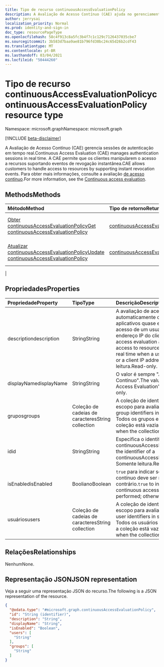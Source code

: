 ```yaml
---
title: Tipo de recurso continuousAccessEvaluationPolicy
description: A Avaliação de Acesso Contínuo (CAE) ajuda no gerenciamento de sessões de autenticação em tempo real. A CAE permite que os clientes manipularem o acesso a recursos suportando eventos de revogação instantânea.
author: jerrysai
localization_priority: Normal
ms.prod: identity-and-sign-in
doc_type: resourcePageType
ms.openlocfilehash: 58c4f913c8a5fc3b4f7c1c129c7126437035cbe7
ms.sourcegitcommit: 3b583d7baa9ae81b796fd30bc24c65d26b2cdf43
ms.translationtype: MT
ms.contentlocale: pt-BR
ms.lasthandoff: 03/04/2021
ms.locfileid: "50444260"
---
```

# <a name="continuousaccessevaluationpolicy-resource-type"></a><span data-ttu-id="0e4c0-104">Tipo de recurso continuousAccessEvaluationPolicy</span><span class="sxs-lookup"><span data-stu-id="0e4c0-104">continuousAccessEvaluationPolicy resource type</span></span>

<span data-ttu-id="0e4c0-105">Namespace: microsoft.graph</span><span class="sxs-lookup"><span data-stu-id="0e4c0-105">Namespace: microsoft.graph</span></span>

[!INCLUDE [beta-disclaimer](../../includes/beta-disclaimer.md)]

<span data-ttu-id="0e4c0-106">A Avaliação de Acesso Contínuo (CAE) gerencia sessões de autenticação em tempo real.</span><span class="sxs-lookup"><span data-stu-id="0e4c0-106">Continuous Access Evaluation (CAE) manages authentication sessions in real time.</span></span> <span data-ttu-id="0e4c0-107">A CAE permite que os clientes manipularem o acesso a recursos suportando eventos de revogação instantânea.</span><span class="sxs-lookup"><span data-stu-id="0e4c0-107">CAE allows customers to handle access to resources by supporting instant revocation events.</span></span>  <span data-ttu-id="0e4c0-108">Para obter mais informações, consulte a avaliação [de acesso contínuo](/azure/active-directory/fundamentals/concept-fundamentals-continuous-access-evaluation).</span><span class="sxs-lookup"><span data-stu-id="0e4c0-108">For more information, see the [Continuous access evaluation](/azure/active-directory/fundamentals/concept-fundamentals-continuous-access-evaluation).</span></span>

## <a name="methods"></a><span data-ttu-id="0e4c0-109">Methods</span><span class="sxs-lookup"><span data-stu-id="0e4c0-109">Methods</span></span>
|<span data-ttu-id="0e4c0-110">Método</span><span class="sxs-lookup"><span data-stu-id="0e4c0-110">Method</span></span>|<span data-ttu-id="0e4c0-111">Tipo de retorno</span><span class="sxs-lookup"><span data-stu-id="0e4c0-111">Return type</span></span>|<span data-ttu-id="0e4c0-112">Descrição</span><span class="sxs-lookup"><span data-stu-id="0e4c0-112">Description</span></span>|
|:---|:---|:---|
|[<span data-ttu-id="0e4c0-113">Obter continuousAccessEvaluationPolicy</span><span class="sxs-lookup"><span data-stu-id="0e4c0-113">Get continuousAccessEvaluationPolicy</span></span>](../api/continuousaccessevaluationpolicy-get.md)|[<span data-ttu-id="0e4c0-114">continuousAccessEvaluationPolicy</span><span class="sxs-lookup"><span data-stu-id="0e4c0-114">continuousAccessEvaluationPolicy</span></span>](../resources/continuousaccessevaluationpolicy.md)|<span data-ttu-id="0e4c0-115">Leia as propriedades de [um objeto continuousAccessEvaluationPolicy.](../resources/continuousaccessevaluationpolicy.md)</span><span class="sxs-lookup"><span data-stu-id="0e4c0-115">Read the properties of a [continuousAccessEvaluationPolicy](../resources/continuousaccessevaluationpolicy.md) object.</span></span>|
|[<span data-ttu-id="0e4c0-116">Atualizar continuousAccessEvaluationPolicy</span><span class="sxs-lookup"><span data-stu-id="0e4c0-116">Update continuousAccessEvaluationPolicy</span></span>](../api/continuousaccessevaluationpolicy-update.md)|[<span data-ttu-id="0e4c0-117">continuousAccessEvaluationPolicy</span><span class="sxs-lookup"><span data-stu-id="0e4c0-117">continuousAccessEvaluationPolicy</span></span>](../resources/continuousaccessevaluationpolicy.md)|<span data-ttu-id="0e4c0-118">Atualize as propriedades de [um objeto continuousAccessEvaluationPolicy.](../resources/continuousaccessevaluationpolicy.md)</span><span class="sxs-lookup"><span data-stu-id="0e4c0-118">Update the properties of a [continuousAccessEvaluationPolicy](../resources/continuousaccessevaluationpolicy.md) object.</span></span>|
|
## <a name="properties"></a><span data-ttu-id="0e4c0-119">Propriedades</span><span class="sxs-lookup"><span data-stu-id="0e4c0-119">Properties</span></span>
|<span data-ttu-id="0e4c0-120">Propriedade</span><span class="sxs-lookup"><span data-stu-id="0e4c0-120">Property</span></span>|<span data-ttu-id="0e4c0-121">Tipo</span><span class="sxs-lookup"><span data-stu-id="0e4c0-121">Type</span></span>|<span data-ttu-id="0e4c0-122">Descrição</span><span class="sxs-lookup"><span data-stu-id="0e4c0-122">Description</span></span>|
|:---|:---|:---|
|<span data-ttu-id="0e4c0-123">description</span><span class="sxs-lookup"><span data-stu-id="0e4c0-123">description</span></span>|<span data-ttu-id="0e4c0-124">String</span><span class="sxs-lookup"><span data-stu-id="0e4c0-124">String</span></span>|<span data-ttu-id="0e4c0-125">A avaliação de acesso contínuo bloqueia automaticamente o acesso a recursos e aplicativos quase em tempo real quando o acesso de um usuário é removido ou um endereço IP do cliente muda.</span><span class="sxs-lookup"><span data-stu-id="0e4c0-125">Continuous access evaluation automatically blocks access to resources and applications in near real time when a user's access is removed or a client IP address changes.</span></span> <span data-ttu-id="0e4c0-126">Somente leitura.</span><span class="sxs-lookup"><span data-stu-id="0e4c0-126">Read-only.</span></span>|
|<span data-ttu-id="0e4c0-127">displayName</span><span class="sxs-lookup"><span data-stu-id="0e4c0-127">displayName</span></span>|<span data-ttu-id="0e4c0-128">String</span><span class="sxs-lookup"><span data-stu-id="0e4c0-128">String</span></span>| <span data-ttu-id="0e4c0-129">O valor é sempre "Avaliação de Acesso Contínuo".</span><span class="sxs-lookup"><span data-stu-id="0e4c0-129">The value is always 'Continuous Access Evaluation'.</span></span> <span data-ttu-id="0e4c0-130">Somente leitura.</span><span class="sxs-lookup"><span data-stu-id="0e4c0-130">Read-only.</span></span>|
|<span data-ttu-id="0e4c0-131">grupos</span><span class="sxs-lookup"><span data-stu-id="0e4c0-131">groups</span></span>|<span data-ttu-id="0e4c0-132">Coleção de cadeias de caracteres</span><span class="sxs-lookup"><span data-stu-id="0e4c0-132">String collection</span></span>|<span data-ttu-id="0e4c0-133">A coleção de identificadores de grupo no escopo para avaliação.</span><span class="sxs-lookup"><span data-stu-id="0e4c0-133">The collection of group identifiers in scope for evaluation.</span></span> <span data-ttu-id="0e4c0-134">Todos os grupos estão no escopo quando a coleção está vazia.</span><span class="sxs-lookup"><span data-stu-id="0e4c0-134">All groups are in scope when the collection is empty.</span></span>|
|<span data-ttu-id="0e4c0-135">id</span><span class="sxs-lookup"><span data-stu-id="0e4c0-135">id</span></span>|<span data-ttu-id="0e4c0-136">String</span><span class="sxs-lookup"><span data-stu-id="0e4c0-136">String</span></span>|<span data-ttu-id="0e4c0-137">Especifica o identificador de um objeto continuousAccessEvaluationPolicy.</span><span class="sxs-lookup"><span data-stu-id="0e4c0-137">Specifies the identifier of a continuousAccessEvaluationPolicy object.</span></span> <span data-ttu-id="0e4c0-138">Somente leitura.</span><span class="sxs-lookup"><span data-stu-id="0e4c0-138">Read-only.</span></span>|
|<span data-ttu-id="0e4c0-139">isEnabled</span><span class="sxs-lookup"><span data-stu-id="0e4c0-139">isEnabled</span></span>|<span data-ttu-id="0e4c0-140">Booliano</span><span class="sxs-lookup"><span data-stu-id="0e4c0-140">Boolean</span></span>| <span data-ttu-id="0e4c0-141">`true` para indicar se a avaliação de acesso contínuo deve ser realizada; caso `false` contrário.</span><span class="sxs-lookup"><span data-stu-id="0e4c0-141">`true` to indicate whether continuous access evaluation should be performed; otherwise `false`.</span></span> |
|<span data-ttu-id="0e4c0-142">usuários</span><span class="sxs-lookup"><span data-stu-id="0e4c0-142">users</span></span>|<span data-ttu-id="0e4c0-143">Coleção de cadeias de caracteres</span><span class="sxs-lookup"><span data-stu-id="0e4c0-143">String collection</span></span>|<span data-ttu-id="0e4c0-144">A coleção de identificadores de usuário no escopo para avaliação.</span><span class="sxs-lookup"><span data-stu-id="0e4c0-144">The collection of user identifiers in scope for evaluation.</span></span> <span data-ttu-id="0e4c0-145">Todos os usuários estão no escopo quando a coleção está vazia.</span><span class="sxs-lookup"><span data-stu-id="0e4c0-145">All users are in scope when the collection is empty.</span></span>|

## <a name="relationships"></a><span data-ttu-id="0e4c0-146">Relações</span><span class="sxs-lookup"><span data-stu-id="0e4c0-146">Relationships</span></span>
<span data-ttu-id="0e4c0-147">Nenhum</span><span class="sxs-lookup"><span data-stu-id="0e4c0-147">None.</span></span>

## <a name="json-representation"></a><span data-ttu-id="0e4c0-148">Representação JSON</span><span class="sxs-lookup"><span data-stu-id="0e4c0-148">JSON representation</span></span>
<span data-ttu-id="0e4c0-149">Veja a seguir uma representação JSON do recurso.</span><span class="sxs-lookup"><span data-stu-id="0e4c0-149">The following is a JSON representation of the resource.</span></span>
<!-- {
  "blockType": "resource",
  "keyProperty": "id",
  "@odata.type": "microsoft.graph.continuousAccessEvaluationPolicy",
  "baseType": "microsoft.graph.entity",
  "openType": false
}
-->
``` json
{
  "@odata.type": "#microsoft.graph.continuousAccessEvaluationPolicy",
  "id": "String (identifier)",
  "description": "String",
  "displayName": "String",
  "isEnabled": "Boolean",
  "users": [
    "String"
  ],
  "groups": [
    "String"
  ]
}
```
